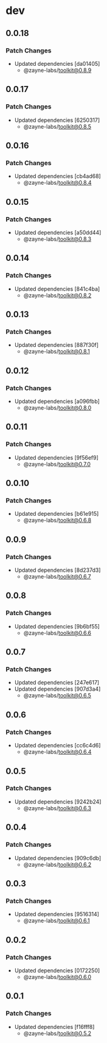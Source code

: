 # dev

## 0.0.18

### Patch Changes

- Updated dependencies [da01405]
   - @zayne-labs/toolkit@0.8.9

## 0.0.17

### Patch Changes

- Updated dependencies [6250317]
   - @zayne-labs/toolkit@0.8.5

## 0.0.16

### Patch Changes

- Updated dependencies [cb4ad68]
   - @zayne-labs/toolkit@0.8.4

## 0.0.15

### Patch Changes

- Updated dependencies [a50dd44]
   - @zayne-labs/toolkit@0.8.3

## 0.0.14

### Patch Changes

- Updated dependencies [841c4ba]
   - @zayne-labs/toolkit@0.8.2

## 0.0.13

### Patch Changes

- Updated dependencies [887f30f]
   - @zayne-labs/toolkit@0.8.1

## 0.0.12

### Patch Changes

- Updated dependencies [a096fbb]
   - @zayne-labs/toolkit@0.8.0

## 0.0.11

### Patch Changes

- Updated dependencies [9f56ef9]
   - @zayne-labs/toolkit@0.7.0

## 0.0.10

### Patch Changes

- Updated dependencies [b61e915]
   - @zayne-labs/toolkit@0.6.8

## 0.0.9

### Patch Changes

- Updated dependencies [8d237d3]
   - @zayne-labs/toolkit@0.6.7

## 0.0.8

### Patch Changes

- Updated dependencies [9b6bf55]
   - @zayne-labs/toolkit@0.6.6

## 0.0.7

### Patch Changes

- Updated dependencies [247e617]
- Updated dependencies [907d3a4]
   - @zayne-labs/toolkit@0.6.5

## 0.0.6

### Patch Changes

- Updated dependencies [cc6c4d6]
   - @zayne-labs/toolkit@0.6.4

## 0.0.5

### Patch Changes

- Updated dependencies [9242b24]
   - @zayne-labs/toolkit@0.6.3

## 0.0.4

### Patch Changes

- Updated dependencies [909c6db]
   - @zayne-labs/toolkit@0.6.2

## 0.0.3

### Patch Changes

- Updated dependencies [9516314]
   - @zayne-labs/toolkit@0.6.1

## 0.0.2

### Patch Changes

- Updated dependencies [0172250]
   - @zayne-labs/toolkit@0.6.0

## 0.0.1

### Patch Changes

- Updated dependencies [f16fff8]
   - @zayne-labs/toolkit@0.5.2
